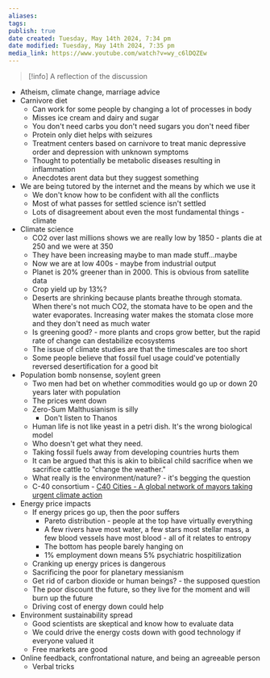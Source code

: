 ```yaml
---
aliases: 
tags: 
publish: true
date created: Tuesday, May 14th 2024, 7:34 pm
date modified: Tuesday, May 14th 2024, 7:35 pm
media_link: https://www.youtube.com/watch?v=wy_c6lDQZEw
---
```

> [!info] A reflection of the discussion

- Atheism, climate change, marriage advice
- Carnivore diet
    - Can work for some people by changing a lot of processes in body
    - Misses ice cream and dairy and sugar
    - You don't need carbs you don't need sugars you don't need fiber
    - Protein only diet helps with seizures
    - Treatment centers based on carnivore to treat manic depressive order and depression with unknown symptoms
    - Thought to potentially be metabolic diseases resulting in inflammation
    - Anecdotes arent data but they suggest something
- We are being tutored by the internet and the means by which we use it
    - We don't know how to be confident with all the conflicts
    - Most of what passes for settled science isn't settled
    - Lots of disagreement about even the most fundamental things - climate
- Climate science
    - CO2 over last millions shows we are really low by 1850 - plants die at 250 and we were at 350
    - They have been increasing maybe to man made stuff…maybe
    - Now we are at low 400s - maybe from industrial output
    - Planet is 20% greener than in 2000. This is obvious from satellite data
    - Crop yield up by 13%?
    - Deserts are shrinking because plants breathe through stomata. When there's not much CO2, the stomata have to be open and the water evaporates. Increasing water makes the stomata close more and they don't need as much water
    - Is greening good? - more plants and crops grow better, but the rapid rate of change can destabilize ecosystems
	- The issue of climate studies are that the timescales are too short
	- Some people believe that fossil fuel usage could've potentially reversed desertification for a good bit
- Population bomb nonsense, soylent green
	- Two men had bet on whether commodities would go up or down 20 years later with population
	- The prices went down
	- Zero-Sum Malthusianism is silly
		- Don't listen to Thanos
	- Human life is not like yeast in a petri dish. It's the wrong biological model
	- Who doesn't get what they need. 
	- Taking fossil fuels away from developing countries hurts them
	- It can be argued that this is akin to biblical child sacrifice when we sacrifice cattle to "change the weather."
	- What really is the environment/nature? - it's begging the question
	- C-40 consortium - [C40 Cities - A global network of mayors taking urgent climate action](https://www.c40.org/) 
- Energy price impacts
	- If energy prices go up, then the poor suffers
		- Pareto distribution - people at the top have virtually everything
		- A few rivers have most water, a few stars most stellar mass, a few blood vessels have most blood - all of it relates to entropy
		- The bottom has people barely hanging on
		- 1% employment down means 5% psychiatric hospitilization
	- Cranking up energy prices is dangerous
	- Sacrificing the poor for planetary messianism
	- Get rid of carbon dioxide or human beings? - the supposed question 
	- The poor discount the future, so they live for the moment and will burn up the future
	- Driving cost of energy down could help
- Environment sustainability spread
	- Good scientists are skeptical and know how to evaluate data
	- We could drive the energy costs down with good technology if everyone valued it
	- Free markets are good
- Online feedback, confrontational nature, and being an agreeable person
	- Verbal tricks